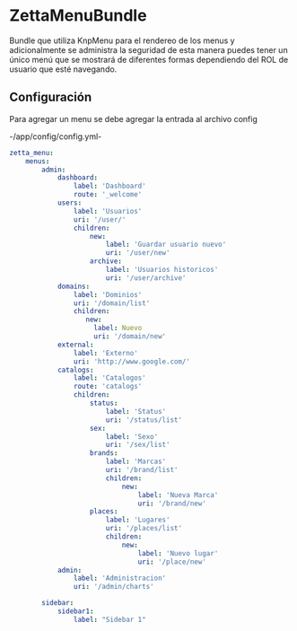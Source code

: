 ZettaMenuBundle
===============


Bundle que utiliza KnpMenu para el rendereo de los menus y adicionalmente se administra la seguridad de esta manera puedes tener un único menú que se mostrará de diferentes formas dependiendo del ROL de usuario que esté navegando.




## Configuración

Para agregar un menu se debe agregar la entrada al archivo config 

-/app/config/config.yml-
```yaml
zetta_menu:
    menus:
        admin:
            dashboard:
                label: 'Dashboard'
                route: '_welcome'
            users:
                label: 'Usuarios'
                uri: '/user/' 
                children: 
                    new:
                        label: 'Guardar usuario nuevo'
                        uri: '/user/new'
                    archive:
                        label: 'Usuarios historicos'
                        uri: '/user/archive'
            domains:
                label: 'Dominios'
                uri: '/domain/list'
                children:
                   new:
                     label: Nuevo 
                     uri: '/domain/new'
            external:
                label: 'Externo'
                uri: 'http://www.google.com/'
            catalogs:
                label: 'Catalogos'
                route: 'catalogs'
                children:
                    status:
                        label: 'Status'
                        uri: '/status/list'
                    sex: 
                        label: 'Sexo'
                        uri: '/sex/list'
                    brands:
                        label: 'Marcas'
                        uri: '/brand/list'
                        children: 
                            new: 
                                label: 'Nueva Marca'
                                uri: '/brand/new'
                    places:
                        label: 'Lugares'
                        uri: '/places/list'
                        children:
                            new: 
                                label: 'Nuevo lugar'
                                uri: '/place/new'
            admin:
                label: 'Administracion'
                uri: '/admin/charts'

        sidebar:
            sidebar1: 
                label: "Sidebar 1"
```


